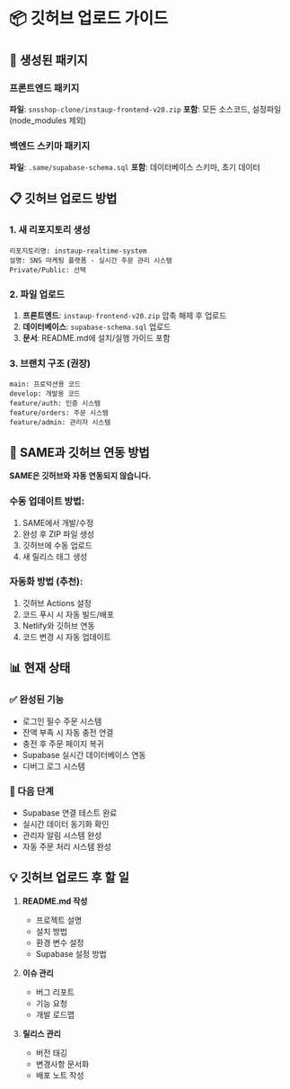 # 📦 깃허브 업로드 가이드

## 🎯 생성된 패키지

### 프론트엔드 패키지
**파일**: `snsshop-clone/instaup-frontend-v20.zip`
**포함**: 모든 소스코드, 설정파일 (node_modules 제외)

### 백엔드 스키마 패키지
**파일**: `.same/supabase-schema.sql`
**포함**: 데이터베이스 스키마, 초기 데이터

## 📋 깃허브 업로드 방법

### 1. 새 리포지토리 생성
```
리포지토리명: instaup-realtime-system
설명: SNS 마케팅 플랫폼 - 실시간 주문 관리 시스템
Private/Public: 선택
```

### 2. 파일 업로드
1. **프론트엔드**: `instaup-frontend-v20.zip` 압축 해제 후 업로드
2. **데이터베이스**: `supabase-schema.sql` 업로드
3. **문서**: README.md에 설치/실행 가이드 포함

### 3. 브랜치 구조 (권장)
```
main: 프로덕션용 코드
develop: 개발용 코드
feature/auth: 인증 시스템
feature/orders: 주문 시스템
feature/admin: 관리자 시스템
```

## 🚀 SAME과 깃허브 연동 방법

**SAME은 깃허브와 자동 연동되지 않습니다.**

### 수동 업데이트 방법:
1. SAME에서 개발/수정
2. 완성 후 ZIP 파일 생성
3. 깃허브에 수동 업로드
4. 새 릴리스 태그 생성

### 자동화 방법 (추천):
1. 깃허브 Actions 설정
2. 코드 푸시 시 자동 빌드/배포
3. Netlify와 깃허브 연동
4. 코드 변경 시 자동 업데이트

## 📊 현재 상태

### ✅ 완성된 기능
- 로그인 필수 주문 시스템
- 잔액 부족 시 자동 충전 연결
- 충전 후 주문 페이지 복귀
- Supabase 실시간 데이터베이스 연동
- 디버그 로그 시스템

### 🚧 다음 단계
- Supabase 연결 테스트 완료
- 실시간 데이터 동기화 확인
- 관리자 알림 시스템 완성
- 자동 주문 처리 시스템 완성

## 💡 깃허브 업로드 후 할 일

1. **README.md 작성**
   - 프로젝트 설명
   - 설치 방법
   - 환경 변수 설정
   - Supabase 설정 방법

2. **이슈 관리**
   - 버그 리포트
   - 기능 요청
   - 개발 로드맵

3. **릴리스 관리**
   - 버전 태깅
   - 변경사항 문서화
   - 배포 노트 작성

